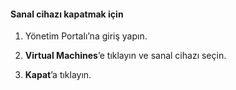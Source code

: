 #### Sanal cihazı kapatmak için

1. Yönetim Portalı’na giriş yapın.

2. **Virtual Machines**’e tıklayın ve sanal cihazı seçin.

3. **Kapat**’a tıklayın.



<!--HONumber=Jun16_HO2-->


